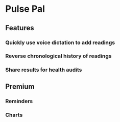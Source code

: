 # Pulse Pal
## Features
### Quickly use voice dictation to add readings
### Reverse chronological history of readings
### Share results for health audits

## Premium
### Reminders
### Charts